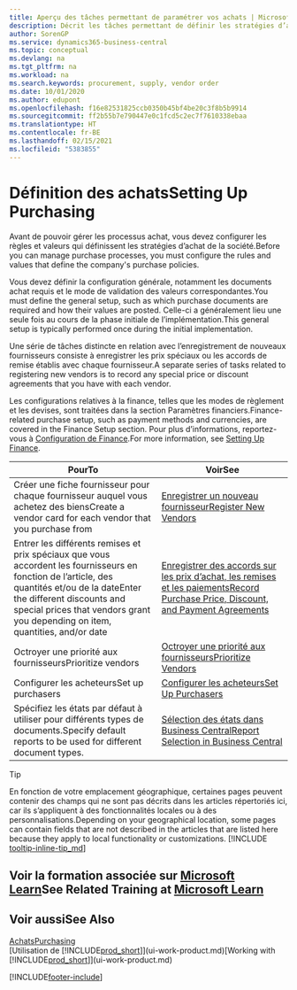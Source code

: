 ```yaml
---
title: Aperçu des tâches permettant de paramétrer vos achats | Microsoft Docs
description: Décrit les tâches permettant de définir les stratégies d’approvisionnement de votre société et de déterminer vos processus d’achat.
author: SorenGP
ms.service: dynamics365-business-central
ms.topic: conceptual
ms.devlang: na
ms.tgt_pltfrm: na
ms.workload: na
ms.search.keywords: procurement, supply, vendor order
ms.date: 10/01/2020
ms.author: edupont
ms.openlocfilehash: f16e82531825ccb0350b45bf4be20c3f8b5b9914
ms.sourcegitcommit: ff2b55b7e790447e0c1fcd5c2ec7f7610338ebaa
ms.translationtype: HT
ms.contentlocale: fr-BE
ms.lasthandoff: 02/15/2021
ms.locfileid: "5383855"
---
```

# <a name="setting-up-purchasing"></a><span data-ttu-id="befc3-103">Définition des achats</span><span class="sxs-lookup"><span data-stu-id="befc3-103">Setting Up Purchasing</span></span>
<span data-ttu-id="befc3-104">Avant de pouvoir gérer les processus achat, vous devez configurer les règles et valeurs qui définissent les stratégies d’achat de la société.</span><span class="sxs-lookup"><span data-stu-id="befc3-104">Before you can manage purchase processes, you must configure the rules and values that define the company's purchase policies.</span></span>

<span data-ttu-id="befc3-105">Vous devez définir la configuration générale, notamment les documents achat requis et le mode de validation des valeurs correspondantes.</span><span class="sxs-lookup"><span data-stu-id="befc3-105">You must define the general setup, such as which purchase documents are required and how their values are posted.</span></span> <span data-ttu-id="befc3-106">Celle-ci a généralement lieu une seule fois au cours de la phase initiale de l’implémentation.</span><span class="sxs-lookup"><span data-stu-id="befc3-106">This general setup is typically performed once during the initial implementation.</span></span>

<span data-ttu-id="befc3-107">Une série de tâches distincte en relation avec l’enregistrement de nouveaux fournisseurs consiste à enregistrer les prix spéciaux ou les accords de remise établis avec chaque fournisseur.</span><span class="sxs-lookup"><span data-stu-id="befc3-107">A separate series of tasks related to registering new vendors is to record any special price or discount agreements that you have with each vendor.</span></span>

<span data-ttu-id="befc3-108">Les configurations relatives à la finance, telles que les modes de règlement et les devises, sont traitées dans la section Paramètres financiers.</span><span class="sxs-lookup"><span data-stu-id="befc3-108">Finance-related purchase setup, such as payment methods and currencies, are covered in the Finance Setup section.</span></span> <span data-ttu-id="befc3-109">Pour plus d’informations, reportez-vous à [Configuration de Finance](finance-setup-finance.md).</span><span class="sxs-lookup"><span data-stu-id="befc3-109">For more information, see [Setting Up Finance](finance-setup-finance.md).</span></span>

| <span data-ttu-id="befc3-110">Pour</span><span class="sxs-lookup"><span data-stu-id="befc3-110">To</span></span> | <span data-ttu-id="befc3-111">Voir</span><span class="sxs-lookup"><span data-stu-id="befc3-111">See</span></span> |
| --- | --- |
| <span data-ttu-id="befc3-112">Créer une fiche fournisseur pour chaque fournisseur auquel vous achetez des biens</span><span class="sxs-lookup"><span data-stu-id="befc3-112">Create a vendor card for each vendor that you purchase from</span></span>|[<span data-ttu-id="befc3-113">Enregistrer un nouveau fournisseur</span><span class="sxs-lookup"><span data-stu-id="befc3-113">Register New Vendors</span></span>](purchasing-how-register-new-vendors.md) |
| <span data-ttu-id="befc3-114">Entrer les différents remises et prix spéciaux que vous accordent les fournisseurs en fonction de l’article, des quantités et/ou de la date</span><span class="sxs-lookup"><span data-stu-id="befc3-114">Enter the different discounts and special prices that vendors grant you depending on item, quantities, and/or date</span></span> |[<span data-ttu-id="befc3-115">Enregistrer des accords sur les prix d’achat, les remises et les paiements</span><span class="sxs-lookup"><span data-stu-id="befc3-115">Record Purchase Price, Discount, and Payment Agreements</span></span>](purchasing-how-record-purchase-price-discount-payment-agreements.md) |
| <span data-ttu-id="befc3-116">Octroyer une priorité aux fournisseurs</span><span class="sxs-lookup"><span data-stu-id="befc3-116">Prioritize vendors</span></span> |[<span data-ttu-id="befc3-117">Octroyer une priorité aux fournisseurs</span><span class="sxs-lookup"><span data-stu-id="befc3-117">Prioritize Vendors</span></span>](purchasing-how-prioritize-vendors.md) |
| <span data-ttu-id="befc3-118">Configurer les acheteurs</span><span class="sxs-lookup"><span data-stu-id="befc3-118">Set up purchasers</span></span> |[<span data-ttu-id="befc3-119">Configurer les acheteurs</span><span class="sxs-lookup"><span data-stu-id="befc3-119">Set Up Purchasers</span></span>](purchasing-how-setup-purchasers.md) |
|<span data-ttu-id="befc3-120">Spécifiez les états par défaut à utiliser pour différents types de documents.</span><span class="sxs-lookup"><span data-stu-id="befc3-120">Specify default reports to be used for different document types.</span></span>|[<span data-ttu-id="befc3-121">Sélection des états dans Business Central</span><span class="sxs-lookup"><span data-stu-id="befc3-121">Report Selection in Business Central</span></span>](across-report-selections.md)|

> [!TIP]
> <span data-ttu-id="befc3-122">En fonction de votre emplacement géographique, certaines pages peuvent contenir des champs qui ne sont pas décrits dans les articles répertoriés ici, car ils s’appliquent à des fonctionnalités locales ou à des personnalisations.</span><span class="sxs-lookup"><span data-stu-id="befc3-122">Depending on your geographical location, some pages can contain fields that are not described in the articles that are listed here because they apply to local functionality or customizations.</span></span> [!INCLUDE [tooltip-inline-tip_md](includes/tooltip-inline-tip_md.md)]

## <a name="see-related-training-at-microsoft-learn"></a><span data-ttu-id="befc3-123">Voir la formation associée sur [Microsoft Learn](/learn/paths/trade-get-started-dynamics-365-business-central/)</span><span class="sxs-lookup"><span data-stu-id="befc3-123">See Related Training at [Microsoft Learn](/learn/paths/trade-get-started-dynamics-365-business-central/)</span></span>

## <a name="see-also"></a><span data-ttu-id="befc3-124">Voir aussi</span><span class="sxs-lookup"><span data-stu-id="befc3-124">See Also</span></span>

[<span data-ttu-id="befc3-125">Achats</span><span class="sxs-lookup"><span data-stu-id="befc3-125">Purchasing</span></span>](purchasing-manage-purchasing.md)  
<span data-ttu-id="befc3-126">[Utilisation de [!INCLUDE[prod_short](includes/prod_short.md)]](ui-work-product.md)</span><span class="sxs-lookup"><span data-stu-id="befc3-126">[Working with [!INCLUDE[prod_short](includes/prod_short.md)]](ui-work-product.md)</span></span>


[!INCLUDE[footer-include](includes/footer-banner.md)]